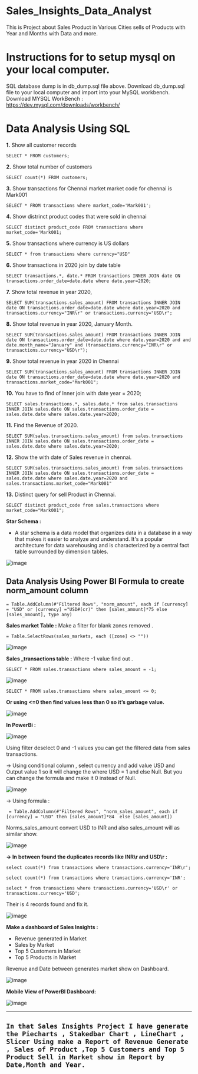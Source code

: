 # Sales_Insights_Data_Analyst
This is Project about Sales Product in Various Cities sells of Products with Year and Months with Data and more.

# Instructions for to setup mysql on your local computer.
SQL database dump is in db_dump.sql file above. Download db_dump.sql file to your local computer and import into your MySQL workbench.
Download MYSQL WorkBench : https://dev.mysql.com/downloads/workbench/

# Data Analysis Using SQL
**1.** Show all customer records

  `SELECT * FROM customers;`

**2.** Show total number of customers

`SELECT count(*) FROM customers;`

**3.**  Show transactions for Chennai market market code for chennai is Mark001

   `SELECT * FROM transactions where market_code='Mark001';`

**4.** Show distrinct product codes that were sold in chennai

 `SELECT distinct product_code FROM transactions where market_code='Mark001;`

**5.** Show transactions where currency is US dollars

`SELECT * from transactions where currency="USD"`

**6.** Show transactions in 2020 join by date table

`SELECT transactions.*, date.* FROM transactions INNER JOIN date ON transactions.order_date=date.date where date.year=2020;`

**7.** Show total revenue in year 2020,

`SELECT SUM(transactions.sales_amount) FROM transactions INNER JOIN date ON transactions.order_date=date.date where date.year=2020 and transactions.currency="INR\r" or transactions.currency="USD\r";`

**8.** Show total revenue in year 2020, January Month.

`SELECT SUM(transactions.sales_amount) FROM transactions INNER JOIN date ON transactions.order_date=date.date where date.year=2020 and and date.month_name="January" and (transactions.currency="INR\r" or transactions.currency="USD\r");`

**9.** Show total revenue in year 2020 in Chennai

`SELECT SUM(transactions.sales_amount) FROM transactions INNER JOIN date ON transactions.order_date=date.date where date.year=2020 and transactions.market_code="Mark001";`

**10.** You have to find of Inner join with date year = 2020;

`SELECT sales.transactions.*, sales.date.* from sales.transactions INNER JOIN sales.date ON sales.transactions.order_date = sales.date.date where sales.date.year=2020;`

**11.** Find the Revenue of 2020.

`SELECT SUM(sales.transactions.sales_amount) from sales.transactions INNER JOIN sales.date ON sales.transactions.order_date = sales.date.date where sales.date.year=2020;`

**12.** Show the with date of Sales revenue in chennai.

`SELECT SUM(sales.transactions.sales_amount) from sales.transactions INNER JOIN sales.date ON sales.transactions.order_date = sales.date.date
 where sales.date.year=2020 and sales.transactions.market_code="Mark001"`

 **13.** Distinct query for sell Product in Chennai.

`SELECT distinct product_code from sales.transactions where market_code="Mark001";`


**Star Schema :**
 - A star schema is a data model that organizes data in a database in a way that makes it easier to analyze and understand. It's a popular architecture for data warehousing and is characterized by a central fact table surrounded by dimension tables. 

![image](https://github.com/user-attachments/assets/2831e439-1f9c-4935-8a79-99951837e4c6)

**Data Analysis Using Power BI Formula to create norm_amount column**
-----------------------------------------------------------------------

`= Table.AddColumn(#"Filtered Rows", "norm_amount", each if [currency] = "USD" or [currency] ="USD#(cr)" then [sales_amount]*75 else [sales_amount], type any)`


**Sales market Table :**
Make a filter for blank zones removed .

`= Table.SelectRows(sales_markets, each ([zone] <> ""))`

![image](https://github.com/user-attachments/assets/bc6a0025-26de-40c8-b55a-54f7079b27ba)

**Sales _transactions table :**
Where -1 value find out .

`SELECT * FROM sales.transactions where sales_amount = -1;`

![image](https://github.com/user-attachments/assets/a8312dd8-4e7d-447c-b2df-d7b6e482c436)


`SELECT * FROM sales.transactions where sales_amount <= 0;`

**Or using <=0 then find values less than 0 so it’s garbage value.**

![image](https://github.com/user-attachments/assets/a99a831f-6d34-4dee-8c1e-661b778a7635)


**In PowerBi :**


![image](https://github.com/user-attachments/assets/04bc11f6-e468-4055-abcf-e2a03f4ef909)

Using filter deselect 0 and -1 values you can get the filtered data from sales transactions.

→ Using conditional column , select currency and add value USD and Output value 1 so it will change the where USD  = 1 and else Null.
But you can change the formula and make it 0 instead of Null.


![image](https://github.com/user-attachments/assets/ad203447-1bb7-40bb-a0cd-cab959d1a4cd)


→ Using formula :

` = Table.AddColumn(#"Filtered Rows", "norm_sales_amount", each if [currency] = "USD" then [sales_amount]*84  else [sales_amount])`

Norms_sales_amount convert USD to INR and also sales_amount will as similar show.

![image](https://github.com/user-attachments/assets/8b11e3b5-a501-4890-a161-0db380970df5)

**→ In between found the duplicates records like INR\r and USD\r :**

`select count(*) from transactions where transactions.currency='INR\r';`

`select count(*) from transactions where transactions.currency='INR';`

`select * from transactions where transactions.currency='USD\r' or transactions.currency='USD';`

Their is 4 records found and fix it.

![image](https://github.com/user-attachments/assets/15805ff4-608d-440d-928e-82ab2f67bf39)


**Make a dashboard of Sales Insights :**
 - Revenue generated in Market
 - Sales by Market
 - Top 5 Customers in Market
 - Top 5 Products in Market

Revenue and Date between generates market show on Dashboard.


![image](https://github.com/user-attachments/assets/d53cd46a-72bc-4756-876a-b95e3a8a02ea)


**Mobile View of PowerBI Dashboard:** 


![image](https://github.com/user-attachments/assets/6fb61435-1203-443a-988a-07bd5c5677c8)




----------------------------------------------------------------------
`In that Sales Insights Project I have generate the Piecharts , Stakedbar Chart , LineChart , Slicer Using make a Report of Revenue Generate , Sales of Product ,Top 5 Customers and Top 5 Product Sell in Market show in Report by Date,Month and Year.`
-----------------------------------------------------------------------












